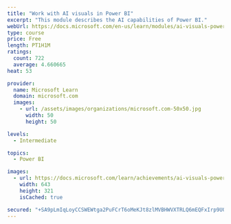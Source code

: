 ```yaml
---
title: "Work with AI visuals in Power BI"
excerpt: "This module describes the AI capabilities of Power BI."
webUrl: https://docs.microsoft.com/en-us/learn/modules/ai-visuals-power-bi/
type: course
price: Free
length: PT1H1M
ratings:
  count: 722
  average: 4.660665
heat: 53

provider:
  name: Microsoft Learn
  domain: microsoft.com
  images:
    - url: /assets/images/organizations/microsoft.com-50x50.jpg
      width: 50
      height: 50

levels:
  - Intermediate

topics:
  - Power BI

images:
  - url: https://docs.microsoft.com/learn/achievements/ai-visuals-power-bi-social.png
    width: 643
    height: 321
    isCached: true

secured: "+SA9pLmIqLoyCCSWEWtga2PuFCrT6oMeKJt8zlMVBHWVXTRLQ6mEQFxIrp9U0hFLmkUoK7z3RuU0t1xi3H27Vk6CxtlBBft7ATyyddSghsXff1RDUfAC8mEqWVfQlZrpvxZcPj0vpbLTstKbL0gJFUOmfYEyPGFDnY7JR1eoiII94HnluJM3qBThUXQQcGMGZYqBiJeu3QdAtI2wvPeYoRW0+H12tD/HE4mqEco4aYoPHQscQd4rZQWHWAn6egBddpaS13OY8fpPzzAEZHc64Tdqz4Sz8O8BpA3hSIyW/6WPApA+tKI7pIOiHw4zPkk/yjTQ5TpQ5AB+0LE1NbpFyv0ghSVWEc/9F9421fXYsD1IJz1/uRz4pGZRDzM2J0KqpfSRDbzcy6WREUN3arVZdAbgP34CjWqmEl1+Tf0jZys=;HKcgoWONXrJh5BlOE5YFqA=="
---
```


